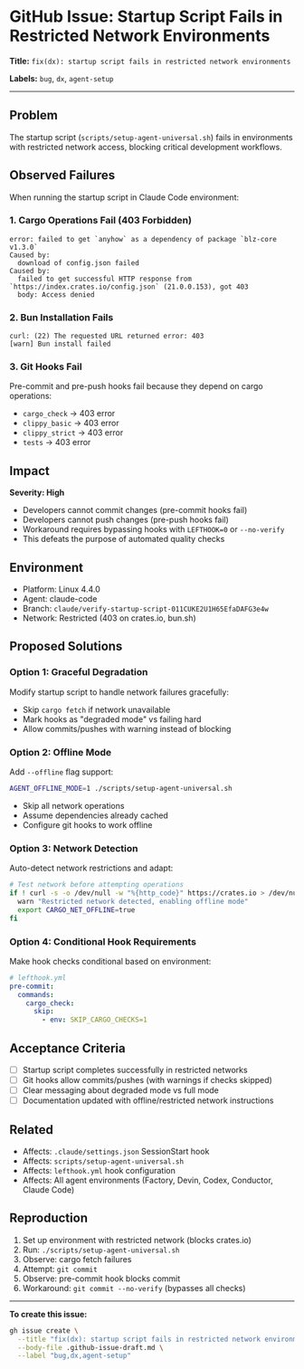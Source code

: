 # GitHub Issue: Startup Script Fails in Restricted Network Environments

**Title:** `fix(dx): startup script fails in restricted network environments`

**Labels:** `bug`, `dx`, `agent-setup`

---

## Problem

The startup script (`scripts/setup-agent-universal.sh`) fails in environments with restricted network access, blocking critical development workflows.

## Observed Failures

When running the startup script in Claude Code environment:

### 1. Cargo Operations Fail (403 Forbidden)
```
error: failed to get `anyhow` as a dependency of package `blz-core v1.3.0`
Caused by:
  download of config.json failed
Caused by:
  failed to get successful HTTP response from `https://index.crates.io/config.json` (21.0.0.153), got 403
  body: Access denied
```

### 2. Bun Installation Fails
```
curl: (22) The requested URL returned error: 403
[warn] Bun install failed
```

### 3. Git Hooks Fail
Pre-commit and pre-push hooks fail because they depend on cargo operations:
- `cargo_check` → 403 error
- `clippy_basic` → 403 error
- `clippy_strict` → 403 error
- `tests` → 403 error

## Impact

**Severity: High**

- Developers cannot commit changes (pre-commit hooks fail)
- Developers cannot push changes (pre-push hooks fail)
- Workaround requires bypassing hooks with `LEFTHOOK=0` or `--no-verify`
- This defeats the purpose of automated quality checks

## Environment

- Platform: Linux 4.4.0
- Agent: claude-code
- Branch: `claude/verify-startup-script-011CUKE2U1H65EfaDAFG3e4w`
- Network: Restricted (403 on crates.io, bun.sh)

## Proposed Solutions

### Option 1: Graceful Degradation
Modify startup script to handle network failures gracefully:
- Skip `cargo fetch` if network unavailable
- Mark hooks as "degraded mode" vs failing hard
- Allow commits/pushes with warning instead of blocking

### Option 2: Offline Mode
Add `--offline` flag support:
```bash
AGENT_OFFLINE_MODE=1 ./scripts/setup-agent-universal.sh
```
- Skip all network operations
- Assume dependencies already cached
- Configure git hooks to work offline

### Option 3: Network Detection
Auto-detect network restrictions and adapt:
```bash
# Test network before attempting operations
if ! curl -s -o /dev/null -w "%{http_code}" https://crates.io > /dev/null; then
  warn "Restricted network detected, enabling offline mode"
  export CARGO_NET_OFFLINE=true
fi
```

### Option 4: Conditional Hook Requirements
Make hook checks conditional based on environment:
```yaml
# lefthook.yml
pre-commit:
  commands:
    cargo_check:
      skip:
        - env: SKIP_CARGO_CHECKS=1
```

## Acceptance Criteria

- [ ] Startup script completes successfully in restricted networks
- [ ] Git hooks allow commits/pushes (with warnings if checks skipped)
- [ ] Clear messaging about degraded mode vs full mode
- [ ] Documentation updated with offline/restricted network instructions

## Related

- Affects: `.claude/settings.json` SessionStart hook
- Affects: `scripts/setup-agent-universal.sh`
- Affects: `lefthook.yml` hook configuration
- Affects: All agent environments (Factory, Devin, Codex, Conductor, Claude Code)

## Reproduction

1. Set up environment with restricted network (blocks crates.io)
2. Run: `./scripts/setup-agent-universal.sh`
3. Observe: cargo fetch failures
4. Attempt: `git commit`
5. Observe: pre-commit hook blocks commit
6. Workaround: `git commit --no-verify` (bypasses all checks)

---

**To create this issue:**
```bash
gh issue create \
  --title "fix(dx): startup script fails in restricted network environments" \
  --body-file .github-issue-draft.md \
  --label "bug,dx,agent-setup"
```
